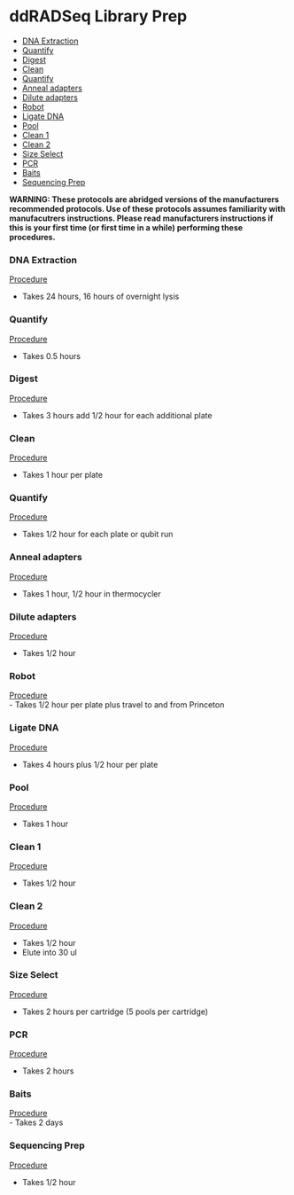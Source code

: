 ddRADSeq Library Prep
================

  - [DNA Extraction](#dna-extraction)
  - [Quantify](#quantify)
  - [Digest](#digest)
  - [Clean](#clean)
  - [Quantify](#quantify-1)
  - [Anneal adapters](#anneal-adapters)
  - [Dilute adapters](#dilute-adapters)
  - [Robot](#robot)
  - [Ligate DNA](#ligate-dna)
  - [Pool](#pool)
  - [Clean 1](#clean-1)
  - [Clean 2](#clean-2)
  - [Size Select](#size-select)
  - [PCR](#pcr)
  - [Baits](#baits)
  - [Sequencing Prep](#sequencing-prep)

**WARNING: These protocols are abridged versions of the manufacturers
recommended protocols. Use of these protocols assumes familiarity with
manufacutrers instructions. Please read manufacturers instructions if
this is your first time (or first time in a while) performing these
procedures.**

### DNA Extraction

[Procedure](https://pinskylab.github.io/laboratory/protocols/dna_extraction_ali.nb.html)

  - Takes 24 hours, 16 hours of overnight lysis

### Quantify

[Procedure](https://pinskylab.github.io/laboratory/protocols/quant_dna.nb.html)

  - Takes 0.5 hours

### Digest

[Procedure](https://pinskylab.github.io/laboratory/protocols/digest_dna.nb.html)

  - Takes 3 hours add 1/2 hour for each additional plate

### Clean

[Procedure](https://pinskylab.github.io/laboratory/protocols/ampure.nb.html)

  - Takes 1 hour per plate

### Quantify

[Procedure](https://pinskylab.github.io/laboratory/protocols/quant_dna.nb.html)

  - Takes 1/2 hour for each plate or qubit run

### Anneal adapters

[Procedure](https://pinskylab.github.io/laboratory/protocols/anneal.nb.html)

  - Takes 1 hour, 1/2 hour in thermocycler

### Dilute adapters

[Procedure](https://pinskylab.github.io/laboratory/protocols/adapter_working_stock.nb.html)

  - Takes 1/2 hour

### Robot

[Procedure](https://pinskylab.github.io/laboratory/protocols/robot.nb.html)  
\- Takes 1/2 hour per plate plus travel to and from Princeton

### Ligate DNA

[Procedure](https://pinskylab.github.io/laboratory/protocols/ligation_ddradseq.nb.html)

  - Takes 4 hours plus 1/2 hour per plate

### Pool

[Procedure](https://pinskylab.github.io/laboratory/protocols/pool.nb.html)

  - Takes 1 hour

### Clean 1

[Procedure](https://pinskylab.github.io/laboratory/protocols/ampure.nb.html)

  - Takes 1/2 hour

### Clean 2

[Procedure](https://pinskylab.github.io/laboratory/protocols/ampure.nb.html)

  - Takes 1/2 hour  
  - Elute into 30 ul

### Size Select

[Procedure](https://pinskylab.github.io/laboratory/protocols/pippin.nb.html)

  - Takes 2 hours per cartridge (5 pools per cartridge)

### PCR

[Procedure](https://pinskylab.github.io/laboratory/protocols/lib-amp_ddradseq.nb.html)

  - Takes 2 hours

### Baits

[Procedure](https://pinskylab.github.io/laboratory/protocols/baits.nb.html)  
\- Takes 2 days

### Sequencing Prep

[Procedure](https://pinskylab.github.io/laboratory/protocols/seq-prep_ddradseq.nb.html)

  - Takes 1/2 hour
